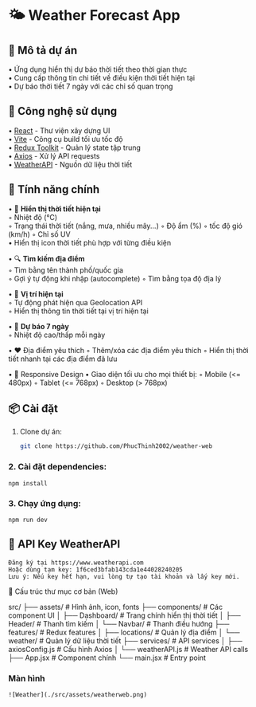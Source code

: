 # 🌤️ Weather Forecast App

## 📖 Mô tả dự án
• Ứng dụng hiển thị dự báo thời tiết theo thời gian thực  
• Cung cấp thông tin chi tiết về điều kiện thời tiết hiện tại  
• Dự báo thời tiết 7 ngày với các chỉ số quan trọng  

## 🚀 Công nghệ sử dụng
• [React](https://reactjs.org/) - Thư viện xây dựng UI  
• [Vite](https://vitejs.dev/) - Công cụ build tối ưu tốc độ  
• [Redux Toolkit](https://redux-toolkit.js.org/) - Quản lý state tập trung  
• [Axios](https://axios-http.com/) - Xử lý API requests  
• [WeatherAPI](https://www.weatherapi.com/) - Nguồn dữ liệu thời tiết  

## 🧩 Tính năng chính
• 🌟 **Hiển thị thời tiết hiện tại**  
  ◦ Nhiệt độ (°C)  
  ◦ Trạng thái thời tiết (nắng, mưa, nhiều mây...) 
  ◦ Độ ẩm (%)
  ◦ tốc độ gió (km/h)
  ◦ Chỉ số UV  
• Hiển thị icon thời tiết phù hợp với từng điều kiện

• 🔍 **Tìm kiếm địa điểm**  
  ◦ Tìm bằng tên thành phố/quốc gia  
  ◦ Gợi ý tự động khi nhập (autocomplete)
  ◦ Tìm bằng tọa độ địa lý  

• 📍 **Vị trí hiện tại**  
  ◦ Tự động phát hiện qua Geolocation API  
  ◦ Hiển thị thông tin thời tiết tại vị trí hiện tại

• 📆 **Dự báo 7 ngày**  
  ◦ Nhiệt độ cao/thấp mỗi ngày   

• ❤️ Địa điểm yêu thích
  ◦ Thêm/xóa các địa điểm yêu thích
  ◦ Hiển thị thời tiết nhanh tại các địa điểm đã lưu    

• 📱 Responsive Design
  • Giao diện tối ưu cho mọi thiết bị:
    ◦ Mobile (<= 480px)
    ◦ Tablet (<= 768px)
    ◦ Desktop (> 768px)

## 📦 Cài đặt
1. Clone dự án:
   ```bash
   git clone https://github.com/PhucThinh2002/weather-web

### 2. Cài đặt dependencies:
    npm install

### 3. Chạy ứng dụng:
    npm run dev

## 🔐 API Key WeatherAPI
    Đăng ký tại https://www.weatherapi.com
    Hoặc dùng tạm key: 1f6ced3bfab143cda1e44028240205
    Lưu ý: Nếu key hết hạn, vui lòng tự tạo tài khoản và lấy key mới.

🧱 Cấu trúc thư mục cơ bản (Web)

src/
├── assets/                # Hình ảnh, icon, fonts
├── components/            # Các component UI
│   ├── Dashboard/         # Trang chính hiển thị thời tiết
│   ├── Header/            # Thanh tìm kiếm
│   └── Navbar/            # Thanh điều hướng
├── features/              # Redux features
│   ├── locations/         # Quản lý địa điểm
│   └── weather/           # Quản lý dữ liệu thời tiết
├── services/              # API services
│   ├── axiosConfig.js     # Cấu hình Axios
│   └── weatherAPI.js      # Weather API calls
├── App.jsx                # Component chính
└── main.jsx               # Entry point
    
### Màn hình
    ![Weather](./src/assets/weatherweb.png)
